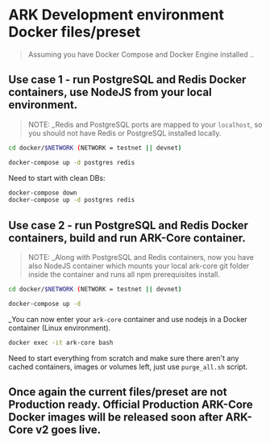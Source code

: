 # ARK Development environment Docker files/preset

> Assuming you have Docker Compose and Docker Engine installed ..

## Use case 1 - run PostgreSQL and Redis Docker containers, use NodeJS from your local environment.

> NOTE: _Redis and PostgreSQL ports are mapped to your `localhost`, so you should not have Redis or PostgreSQL installed locally.

```sh
cd docker/$NETWORK (NETWORK = testnet || devnet)
```
```sh
docker-compose up -d postgres redis
```

Need to start with clean DBs:

```sh
docker-compose down
docker-compose up -d postgres redis
```

## Use case 2 - run PostgreSQL and Redis Docker containers, build and run ARK-Core container.

> NOTE: _Along with PostgreSQL and Redis containers, now you have also NodeJS container which mounts your local ark-core git folder inside the container and runs all npm prerequisites install.  

```sh
cd docker/$NETWORK (NETWORK = testnet || devnet)
```
```sh
docker-compose up -d 
```

_You can now enter your `ark-core` container and use nodejs in a Docker container (Linux environment). 

```sh
docker exec -it ark-core bash
```

Need to start everything from scratch and make sure there aren't any cached containers, images or volumes left, just use `purge_all.sh` script.

## Once again the current files/preset are not Production ready. Official Production ARK-Core Docker images will be released soon after ARK-Core v2 goes live.  
